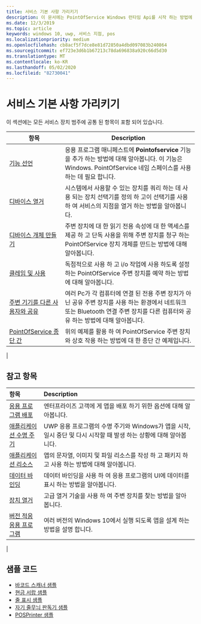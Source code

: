 ```yaml
---
title: 서비스 기본 사항 가리키기
description: 이 문서에는 PointOfService Windows 런타임 Api를 시작 하는 방법에 대 한 정보가 포함 되어 있습니다.
ms.date: 12/3/2019
ms.topic: article
keywords: windows 10, uwp, 서비스 지점, pos
ms.localizationpriority: medium
ms.openlocfilehash: cb8acf5f7dce8e81d72850a4dbd097083b240864
ms.sourcegitcommit: ef723e3d6b1b67213c78da696838a920c66d5d30
ms.translationtype: MT
ms.contentlocale: ko-KR
ms.lasthandoff: 05/02/2020
ms.locfileid: "82730041"
---
```

# <a name="point-of-service-basics"></a>서비스 기본 사항 가리키기

이 섹션에는 모든 서비스 장치 범주에 공통 된 항목이 포함 되어 있습니다.

|항목 |Description |
|------|------------|
| [기능 선언](pos-basics-capability.md)      | 응용 프로그램 매니페스트에 **Pointofservice** 기능을 추가 하는 방법에 대해 알아봅니다.  이 기능은 Windows. PointOfService 네임 스페이스를 사용 하는 데 필요 합니다.  |
| [디바이스 열거](pos-basics-enumerating.md)        | 시스템에서 사용할 수 있는 장치를 쿼리 하는 데 사용 되는 장치 선택기를 정의 하 고이 선택기를 사용 하 여 서비스의 지점을 열거 하는 방법을 알아봅니다.  |
| [디바이스 개체 만들기](pos-basics-deviceobject.md)  | 주변 장치에 대 한 읽기 전용 속성에 대 한 액세스를 제공 하 고 단독 사용을 위해 주변 장치를 청구 하는 PointOfService 장치 개체를 만드는 방법에 대해 알아봅니다. |
| [클레임 및 사용](pos-basics-claim.md)  | 독점적으로 사용 하 고 i/o 작업에 사용 하도록 설정 하는 PointOfService 주변 장치를 예약 하는 방법에 대해 알아봅니다.  |
| [주변 기기를 다른 사용자와 공유](pos-basics-sharing.md) | 여러 Pc가 각 컴퓨터에 연결 된 전용 주변 장치가 아닌 공유 주변 장치를 사용 하는 환경에서 네트워크 또는 Bluetooth 연결 주변 장치를 다른 컴퓨터와 공유 하는 방법에 대해 알아봅니다.
| [PointOfService 종단 간](pos-get-started.md)  | 위의 예제를 활용 하 여 PointOfService 주변 장치와 상호 작용 하는 방법에 대 한 종단 간 예제입니다. |
|

## <a name="see-also"></a>참고 항목

| 항목   | Description |
|:--------|:------------|
| [응용 프로그램 배포](../publish/distribute-lob-apps-to-enterprises.md) | 엔터프라이즈 고객에 게 앱을 배포 하기 위한 옵션에 대해 알아봅니다. |
| [애플리케이션 수명 주기](../launch-resume/app-lifecycle.md) | UWP 응용 프로그램의 수명 주기와 Windows가 앱을 시작, 일시 중단 및 다시 시작할 때 발생 하는 상황에 대해 알아봅니다. |
| [애플리케이션 리소스](../app-resources/index.md) | 앱의 문자열, 이미지 및 파일 리소스를 작성 하 고 패키지 하 고 사용 하는 방법에 대해 알아봅니다. |
| [데이터 바인딩](../data-binding/index.md) | 데이터 바인딩을 사용 하 여 응용 프로그램의 UI에 데이터를 표시 하는 방법을 알아봅니다. |
| [장치 열거](enumerate-devices.md) | 고급 열거 기술을 사용 하 여 주변 장치를 찾는 방법을 알아봅니다.|
| [버전 적응 응용 프로그램](../debug-test-perf/version-adaptive-apps.md) | 여러 버전의 Windows 10에서 실행 되도록 앱을 설계 하는 방법을 설명 합니다.|
|


## <a name="sample-code"></a>샘플 코드
+ [바코드 스캐너 샘플](https://github.com/Microsoft/Windows-universal-samples/tree/master/Samples/BarcodeScanner)
+ [현금 서랍 샘플]( https://github.com/Microsoft/Windows-universal-samples/tree/master/Samples/CashDrawer)
+ [줄 표시 샘플](https://github.com/Microsoft/Windows-universal-samples/tree/master/Samples/LineDisplay)
+ [자기 줄무늬 판독기 샘플](https://github.com/Microsoft/Windows-universal-samples/tree/master/Samples/MagneticStripeReader)
+ [POSPrinter 샘플](https://github.com/Microsoft/Windows-universal-samples/tree/master/Samples/PosPrinter)
